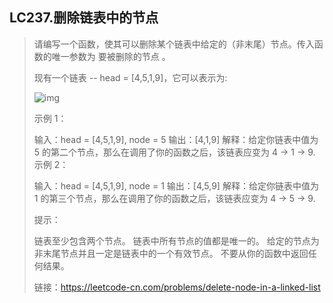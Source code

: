 ## LC237.删除链表中的节点

> 请编写一个函数，使其可以删除某个链表中给定的（非末尾）节点。传入函数的唯一参数为 要被删除的节点 。
>
> 现有一个链表 -- head = [4,5,1,9]，它可以表示为:
>
>  ![img](https://image-show.oss-cn-shenzhen.aliyuncs.com/typora_img/237_example.png)
>
> 示例 1：
>
> 输入：head = [4,5,1,9], node = 5
> 输出：[4,1,9]
> 解释：给定你链表中值为 5 的第二个节点，那么在调用了你的函数之后，该链表应变为 4 -> 1 -> 9.
> 示例 2：
>
> 输入：head = [4,5,1,9], node = 1
> 输出：[4,5,9]
> 解释：给定你链表中值为 1 的第三个节点，那么在调用了你的函数之后，该链表应变为 4 -> 5 -> 9.
>
>
> 提示：
>
> 链表至少包含两个节点。
> 链表中所有节点的值都是唯一的。
> 给定的节点为非末尾节点并且一定是链表中的一个有效节点。
> 不要从你的函数中返回任何结果。
>
> 链接：https://leetcode-cn.com/problems/delete-node-in-a-linked-list

## 